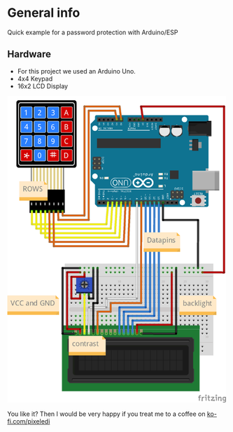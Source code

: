 # General info

Quick example for a password protection with Arduino/ESP

## Hardware
- For this project we used an Arduino Uno.
- 4x4 Keypad
- 16x2 LCD Display 

<img src="https://github.com/pixelEDI/TikTok-Projects/blob/952029751c1065fcfb4dd082f4d51bce8f9bac81/11_PasswordProtectionWithKeypad/keypadLCD_Steckplatine.png" width="500">

You like it? Then I would be very happy if you treat me to a coffee on [ko-fi.com/pixeledi](https://www.ko-fi.com/pixeledi)
